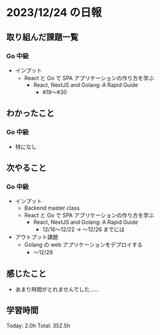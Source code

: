 # 2023/12/24 の日報

## 取り組んだ課題一覧

### Go 中級

- インプット
  - React と Go で SPA アプリケーションの作り方を学ぶ
    - React, NextJS and Golang: A Rapid Guide
      - #19〜#30

## わかったこと

### Go 中級

- 特になし

## 次やること

### Go 中級

- インプット
  - Backend master class
  - React と Go で SPA アプリケーションの作り方を学ぶ
    - React, NextJS and Golang: A Rapid Guide
      - 12/16〜12/22 → 〜12/26 までには
- アウトプット課題
  - Golang の web アプリケーションをデプロイする
    - 〜12/28

## 感じたこと

- あまり時間がとれませんでした……

## 学習時間

Today: 2.0h
Total: 352.5h
